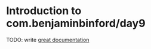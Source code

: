# Introduction to com.benjaminbinford/day9

TODO: write [great documentation](http://jacobian.org/writing/what-to-write/)
